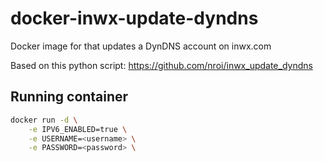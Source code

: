 # docker-inwx-update-dyndns

Docker image for that updates a DynDNS account on inwx.com

Based on this python script:
https://github.com/nroi/inwx_update_dyndns

## Running container

````bash
docker run -d \
	-e IPV6_ENABLED=true \
	-e USERNAME=<username> \
	-e PASSWORD=<password> \
````